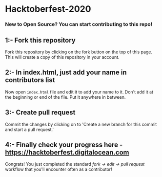 # Hacktoberfest-2020
### New to Open Source? You can start contributing to this repo!   

## 1:- Fork this repository
Fork this repository by clicking on the fork button on the top of this page.
This will create a copy of this repository in your account.

## 2:- In index.html, just add your name in contributors list
Now open `index.html` file and edit it to add your name to it. Don't add it at the beginning or end of the file. Put it anywhere in between. 

## 3:- Create pull request
Commit the changes by clicking on to 'Create a new branch for this commit and start a pull request.'

## 4:- Finally check your progress here - https://hacktoberfest.digitalocean.com
Congrats! You just completed the standard _fork -> edit -> pull request_ workflow that you'll encounter often as a contributor!
